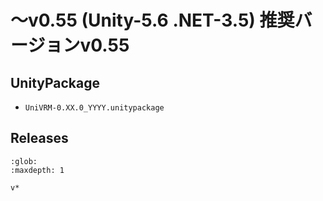 # ～v0.55 (Unity-5.6 .NET-3.5) 推奨バージョンv0.55

## UnityPackage

* `UniVRM-0.XX.0_YYYY.unitypackage`

## Releases

```{toctree}
:glob:
:maxdepth: 1

v*
```
